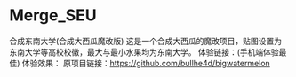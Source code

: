 # Merge_SEU
合成东南大学(合成大西瓜魔改版)
这是一个合成大西瓜的魔改项目，贴图设置为东南大学等高校校徽，最大与最小水果均为东南大学。
体验链接：(手机端体验最佳)
体验效果：
原项目链接：https://github.com/bullhe4d/bigwatermelon
